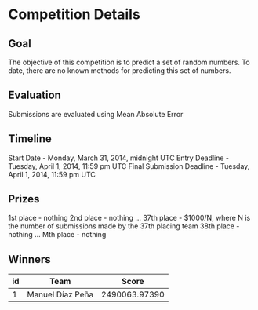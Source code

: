 # Competition Details

## Goal

The objective of this competition is to predict a set of random numbers. To date, there are no known methods for predicting this set of numbers.

## Evaluation

Submissions are evaluated using Mean Absolute Error

## Timeline

Start Date - Monday, March 31, 2014, midnight UTC
Entry Deadline - Tuesday, April 1, 2014, 11:59 pm UTC
Final Submission Deadline - Tuesday, April 1, 2014, 11:59 pm UTC

## Prizes

1st place - nothing
2nd place - nothing
...
37th place - $1000/N, where N is the number of submissions made by the 37th placing team
38th place - nothing
...
Mth place - nothing

## Winners

| id  | Team             |     Score     |
| --- | ---------------- | :-----------: |
| 1   | Manuel Díaz Peña | 2490063.97390 |
